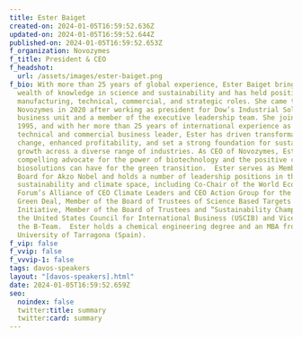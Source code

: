 ```yaml
---
title: Ester Baiget
created-on: 2024-01-05T16:59:52.636Z
updated-on: 2024-01-05T16:59:52.644Z
published-on: 2024-01-05T16:59:52.653Z
f_organization: Novozymes
f_title: President & CEO
f_headshot:
  url: /assets/images/ester-baiget.png
f_bio: With more than 25 years of global experience, Ester Baiget brings a
  wealth of knowledge in science and sustainability and has held positions in
  manufacturing, technical, commercial, and strategic roles. She came to
  Novozymes in 2020 after working as president for Dow’s Industrial Solutions
  business unit and a member of the executive leadership team. She joined Dow in
  1995, and with her more than 25 years of international experience as a
  technical and commercial business leader, Ester has driven transformational
  change, enhanced profitability, and set a strong foundation for sustainable
  growth across a diverse range of industries. As CEO of Novozymes, Ester is a
  compelling advocate for the power of biotechnology and the positive change
  biosolutions can have for the green transition.  Ester serves as Member of the
  Board for Akzo Nobel and holds a number of leadership positions in the
  sustainability and climate space, including Co-Chair of the World Economic
  Forum’s Alliance of CEO Climate Leaders and CEO Action Group for the European
  Green Deal, Member of the Board of Trustees of Science Based Targets
  Initiative, Member of the Board of Trustees and “Sustainability Champion” for
  the United States Council for International Business (USCIB) and Vice-Chair of
  the B-Team.  Ester holds a chemical engineering degree and an MBA from the
  University of Tarragona (Spain).
f_vip: false
f_vvip: false
f_vvvip-1: false
tags: davos-speakers
layout: "[davos-speakers].html"
date: 2024-01-05T16:59:52.659Z
seo:
  noindex: false
  twitter:title: summary
  twitter:card: summary
---
```

